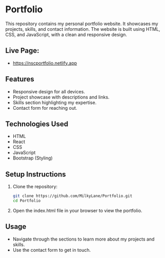 # Portfolio

This repository contains my personal portfolio website. It showcases my projects, skills, and contact information. The website is built using HTML, CSS, and JavaScript, with a clean and responsive design.

## Live Page:
- https://nscportfolio.netlify.app

## Features
- Responsive design for all devices.
- Project showcase with descriptions and links.
- Skills section highlighting my expertise.
- Contact form for reaching out.

## Technologies Used
- HTML
- React
- CSS
- JavaScript
- Bootstrap (Styling)

## Setup Instructions
1. Clone the repository:
   ```bash
   git clone https://github.com/MilkyLane/Portfolio.git
   cd Portfolio

2. Open the index.html file in your browser to view the portfolio.

## Usage
- Navigate through the sections to learn more about my projects and skills.
- Use the contact form to get in touch.
